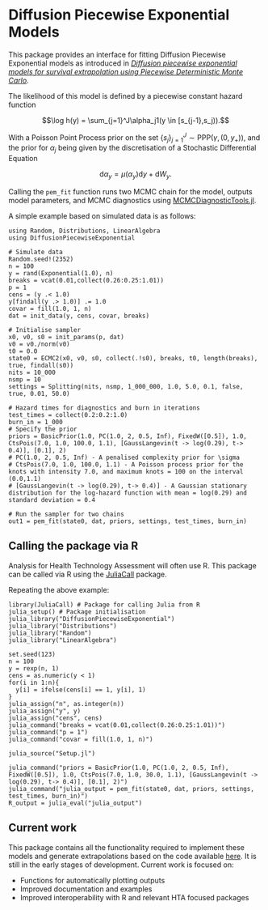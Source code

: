 # Diffusion Piecewise Exponential Models

This package provides an interface for fitting Diffusion Piecewise Exponential models as introduced in [*Diffusion piecewise exponential models for survival extrapolation using Piecewise Deterministic Monte Carlo*](https://arxiv.org/abs/2505.05932).

The likelihood of this model is defined by a piecewise constant hazard function
```math
\log h(y) = \sum_{j=1}^J\alpha_j1(y \in [s_{j-1},s_j)).
```

With a Poisson Point Process prior on the set $`\{s_j\}_{j=1}^J \sim \text{PPP}(\gamma, (0,y_+))`$, and the prior for $\alpha_j$ being given by the discretisation of a Stochastic Differential Equation
```math
\text{d}\alpha_y = \mu(\alpha_y)\text{d}y + \text{d}W_y.
```

Calling the `pem_fit` function runs two MCMC chain for the model, outputs model parameters, and MCMC diagnostics using [MCMCDiagnosticTools.jl](https://turinglang.org/MCMCDiagnosticTools.jl/stable/).

A simple example based on simulated data is as follows:

```
using Random, Distributions, LinearAlgebra
using DiffusionPiecewiseExponential

# Simulate data
Random.seed!(2352)
n = 100
y = rand(Exponential(1.0), n)
breaks = vcat(0.01,collect(0.26:0.25:1.01))
p = 1
cens = (y .< 1.0)
y[findall(y .> 1.0)] .= 1.0
covar = fill(1.0, 1, n)
dat = init_data(y, cens, covar, breaks)

# Initialise sampler
x0, v0, s0 = init_params(p, dat)
v0 = v0./norm(v0)
t0 = 0.0
state0 = ECMC2(x0, v0, s0, collect(.!s0), breaks, t0, length(breaks), true, findall(s0))
nits = 10_000
nsmp = 10
settings = Splitting(nits, nsmp, 1_000_000, 1.0, 5.0, 0.1, false, true, 0.01, 50.0)

# Hazard times for diagnostics and burn in iterations
test_times = collect(0.2:0.2:1.0)
burn_in = 1_000
# Specify the prior
priors = BasicPrior(1.0, PC(1.0, 2, 0.5, Inf), FixedW([0.5]), 1.0, CtsPois(7.0, 1.0, 100.0, 1.1), [GaussLangevin(t -> log(0.29), t-> 0.4)], [0.1], 2)
# PC(1.0, 2, 0.5, Inf) - A penalised complexity prior for \sigma
# CtsPois(7.0, 1.0, 100.0, 1.1) - A Poisson process prior for the knots with intensity 7.0, and maximum knots = 100 on the interval (0.0,1.1)
# [GaussLangevin(t -> log(0.29), t-> 0.4)] - A Gaussian stationary distribution for the log-hazard function with mean = log(0.29) and standard deviation = 0.4

# Run the sampler for two chains
out1 = pem_fit(state0, dat, priors, settings, test_times, burn_in)
```

## Calling the package via R

Analysis for Health Technology Assessment will often use R. This package can be called via R using the [JuliaCall](https://cran.r-project.org/web/packages/JuliaCall/index.html) package. 

Repeating the above example:

```
library(JuliaCall) # Package for calling Julia from R
julia_setup() # Package initialisation
julia_library("DiffusionPiecewiseExponential")
julia_library("Distributions")
julia_library("Random")
julia_library("LinearAlgebra")

set.seed(123)
n = 100
y = rexp(n, 1)
cens = as.numeric(y < 1)
for(i in 1:n){
  y[i] = ifelse(cens[i] == 1, y[i], 1)
}
julia_assign("n", as.integer(n))
julia_assign("y", y)
julia_assign("cens", cens)
julia_command("breaks = vcat(0.01,collect(0.26:0.25:1.01))")
julia_command("p = 1")
julia_command("covar = fill(1.0, 1, n)")

julia_source("Setup.jl")

julia_command("priors = BasicPrior(1.0, PC(1.0, 2, 0.5, Inf), FixedW([0.5]), 1.0, CtsPois(7.0, 1.0, 30.0, 1.1), [GaussLangevin(t -> log(0.29), t-> 0.4)], [0.1], 2)")
julia_command("julia_output = pem_fit(state0, dat, priors, settings, test_times, burn_in)")
R_output = julia_eval("julia_output")
```

## Current work

This package contains all the functionality required to implement these models and generate extrapolations based on the code available [here](https://github.com/LkHardcastle/PEM_extrap). It is still in the early stages of development. Current work is focused on:

* Functions for automatically plotting outputs
* Improved documentation and examples
* Improved interoperability with R and relevant HTA focused packages 

